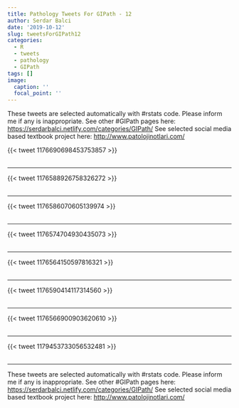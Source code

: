 ```yaml
---
title: Pathology Tweets For GIPath - 12
author: Serdar Balci
date: '2019-10-12'
slug: tweetsForGIPath12
categories:
  - R
  - tweets
  - pathology
  - GIPath
tags: []
image:
  caption: ''
  focal_point: ''
---
```



These tweets are selected automatically with #rstats code. Please inform me if any is inappropriate.
See other #GIPath pages here: https://serdarbalci.netlify.com/categories/GIPath/ 
See selected social media based textbook project here: http://www.patolojinotlari.com/

{{< tweet 1176690698453753857 >}}
<br>
<br>
<hr>
{{< tweet 1176588926758326272 >}}
<br>
<br>
<hr>
{{< tweet 1176586070605139974 >}}
<br>
<br>
<hr>
{{< tweet 1176574704930435073 >}}
<br>
<br>
<hr>
{{< tweet 1176564150597816321 >}}
<br>
<br>
<hr>
{{< tweet 1176590414117314560 >}}
<br>
<br>
<hr>
{{< tweet 1176566900903620610 >}}
<br>
<br>
<hr>
{{< tweet 1179453733056532481 >}}
<br>
<br>
<hr>


These tweets are selected automatically with #rstats code. Please inform me if any is inappropriate.
See other #GIPath pages here: https://serdarbalci.netlify.com/categories/GIPath/ 
See selected social media based textbook project here: http://www.patolojinotlari.com/

